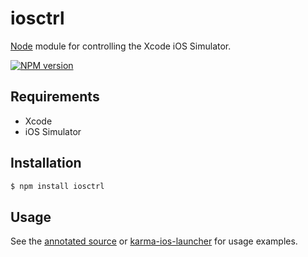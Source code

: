 iosctrl
======

[Node](http://nodejs.org) module for controlling the Xcode iOS Simulator.

[![NPM version](https://badge.fury.io/js/iosctrl.png)](http://badge.fury.io/js/iosctrl)


Requirements
------------

* Xcode
* iOS Simulator


Installation
------------

```sh
$ npm install iosctrl
```


Usage
-----

See the [annotated source](http://xdissent.github.io/iosctrl) or 
[karma-ios-launcher](http://xdissent.github.io/karma-ios-launcher) for 
usage examples.
